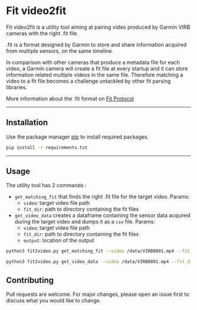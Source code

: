 # Fit video2fit

Fit video2fit is a utility tool aiming at pairing video produced by Garmin VIRB cameras with the right .fit file.


.fit is a format designed by Garmin to store and share information acquired from multiple sensors, on the same timeline.

In comparison with other cameras that produce a metadata file for each video, a Garmin camera will create a fit file at every startup and it can store information related multiple videos in the same file. Therefore matching a video to a fit file  becomes a challenge untackled by other fit parsing libraries.

More information about the .fit format on [Fit Protocol](https://developer.garmin.com/fit/protocol/)
* **

## Installation

Use the package manager [pip](https://pip.pypa.io/en/stable/) to install required packages.
```bash
pip install -r requirements.txt
```
   * ** 

## Usage
The utility tool has 2 commands :
   * `get_matching_fit` that finds the right .fit file for the target video. 
     Params: 
       * `video`: target video file path
       * `fit_dir`: path to directory containing the fit files
   * `get_video_data` creates a dataframe containing the sensor data acquired during the target video and dumps it as a `csv` file. Params:
       * `video`: target video file path
       * `fit_dir`: path to directory containing the fit files
       * `output`: location of the output
     
```bash
python3 fit2video.py get_matching_fit --video /data/VIRB0001.mp4 --fit_dir /data/fit_files 
```

```bash
python3 fit2video.py get_video_data --video /data/VIRB0001.mp4 --fit_dir /data/fit_files --output /data/output_df.csv
```

## Contributing
Pull requests are welcome. For major changes, please open an issue first to discuss what you would like to change.

